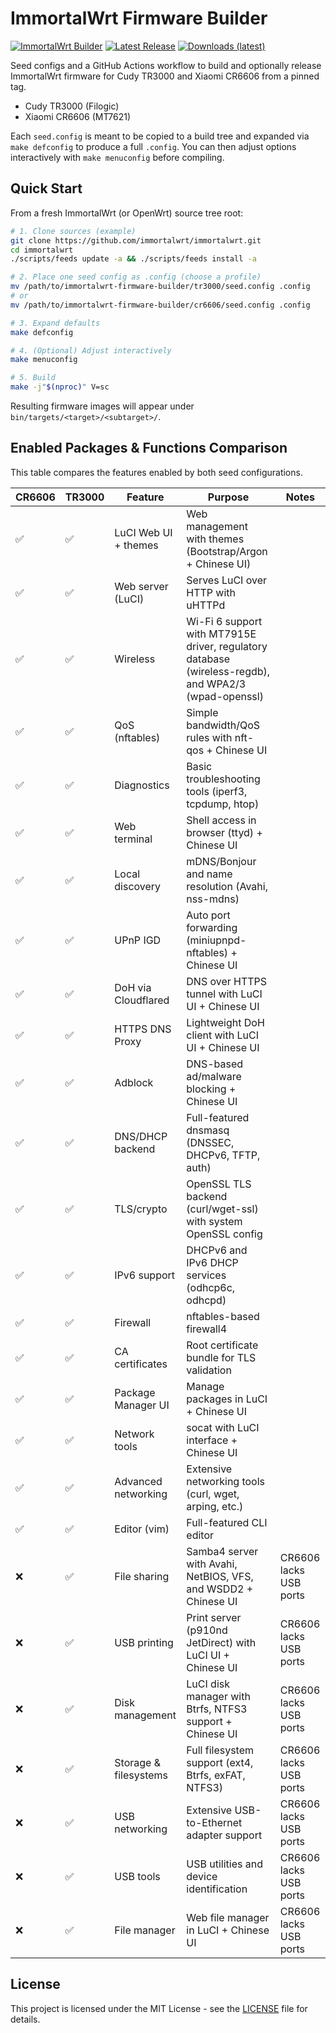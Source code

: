 # ImmortalWrt Firmware Builder

[![ImmortalWrt Builder](https://github.com/coachpo/immortalwrt-firmware-builder/actions/workflows/builder.yml/badge.svg?branch=main)](https://github.com/coachpo/immortalwrt-firmware-builder/actions/workflows/builder.yml)
[![Latest Release](https://img.shields.io/github/v/release/coachpo/immortalwrt-firmware-builder?sort=semver)](https://github.com/coachpo/immortalwrt-firmware-builder/releases/latest)
[![Downloads (latest)](https://img.shields.io/github/downloads/coachpo/immortalwrt-firmware-builder/latest/total)](https://github.com/coachpo/immortalwrt-firmware-builder/releases/latest)

Seed configs and a GitHub Actions workflow to build and optionally release ImmortalWrt firmware for Cudy TR3000 and Xiaomi CR6606 from a pinned tag.

- Cudy TR3000 (Filogic) 
- Xiaomi CR6606 (MT7621)

Each `seed.config` is meant to be copied to a build tree and expanded via `make defconfig` to produce a full `.config`. You can then adjust options interactively with `make menuconfig` before compiling.

## Quick Start
From a fresh ImmortalWrt (or OpenWrt) source tree root:

```bash
# 1. Clone sources (example)
git clone https://github.com/immortalwrt/immortalwrt.git
cd immortalwrt
./scripts/feeds update -a && ./scripts/feeds install -a

# 2. Place one seed config as .config (choose a profile)
mv /path/to/immortalwrt-firmware-builder/tr3000/seed.config .config    # TR3000 feature-rich
# or
mv /path/to/immortalwrt-firmware-builder/cr6606/seed.config .config    # CR6606 lean

# 3. Expand defaults
make defconfig

# 4. (Optional) Adjust interactively
make menuconfig

# 5. Build
make -j"$(nproc)" V=sc
```

Resulting firmware images will appear under `bin/targets/<target>/<subtarget>/`.

## Enabled Packages & Functions Comparison

This table compares the features enabled by both seed configurations.

| CR6606 | TR3000 | Feature | Purpose | Notes |
| --- | --- | --- | --- | --- |
| ✅ | ✅ | LuCI Web UI + themes | Web management with themes (Bootstrap/Argon + Chinese UI) | |
| ✅ | ✅ | Web server (LuCI) | Serves LuCI over HTTP with uHTTPd | |
| ✅ | ✅ | Wireless | Wi-Fi 6 support with MT7915E driver, regulatory database (wireless-regdb), and WPA2/3 (wpad-openssl) | |
| ✅ | ✅ | QoS (nftables) | Simple bandwidth/QoS rules with nft-qos + Chinese UI | |
| ✅ | ✅ | Diagnostics | Basic troubleshooting tools (iperf3, tcpdump, htop) | |
| ✅ | ✅ | Web terminal | Shell access in browser (ttyd) + Chinese UI | |
| ✅ | ✅ | Local discovery | mDNS/Bonjour and name resolution (Avahi, nss-mdns) | |
| ✅ | ✅ | UPnP IGD | Auto port forwarding (miniupnpd-nftables) + Chinese UI | |
| ✅ | ✅ | DoH via Cloudflared | DNS over HTTPS tunnel with LuCI UI + Chinese UI | |
| ✅ | ✅ | HTTPS DNS Proxy | Lightweight DoH client with LuCI UI + Chinese UI | |
| ✅ | ✅ | Adblock | DNS-based ad/malware blocking + Chinese UI | |
| ✅ | ✅ | DNS/DHCP backend | Full-featured dnsmasq (DNSSEC, DHCPv6, TFTP, auth) | |
| ✅ | ✅ | TLS/crypto | OpenSSL TLS backend (curl/wget-ssl) with system OpenSSL config | |
| ✅ | ✅ | IPv6 support | DHCPv6 and IPv6 DHCP services (odhcp6c, odhcpd) | |
| ✅ | ✅ | Firewall | nftables-based firewall4 | |
| ✅ | ✅ | CA certificates | Root certificate bundle for TLS validation | |
| ✅ | ✅ | Package Manager UI | Manage packages in LuCI + Chinese UI | |
| ✅ | ✅ | Network tools | socat with LuCI interface + Chinese UI | |
| ✅ | ✅ | Advanced networking | Extensive networking tools (curl, wget, arping, etc.) | |
| ✅ | ✅ | Editor (vim) | Full-featured CLI editor | |
| ❌ | ✅ | File sharing | Samba4 server with Avahi, NetBIOS, VFS, and WSDD2 + Chinese UI | CR6606 lacks USB ports |
| ❌ | ✅ | USB printing | Print server (p910nd JetDirect) with LuCI UI + Chinese UI | CR6606 lacks USB ports |
| ❌ | ✅ | Disk management | LuCI disk manager with Btrfs, NTFS3 support + Chinese UI | CR6606 lacks USB ports |
| ❌ | ✅ | Storage & filesystems | Full filesystem support (ext4, Btrfs, exFAT, NTFS3) | CR6606 lacks USB ports |
| ❌ | ✅ | USB networking | Extensive USB-to-Ethernet adapter support | CR6606 lacks USB ports |
| ❌ | ✅ | USB tools | USB utilities and device identification | CR6606 lacks USB ports |
| ❌ | ✅ | File manager | Web file manager in LuCI + Chinese UI | CR6606 lacks USB ports |


## License

This project is licensed under the MIT License - see the [LICENSE](LICENSE) file for details.


